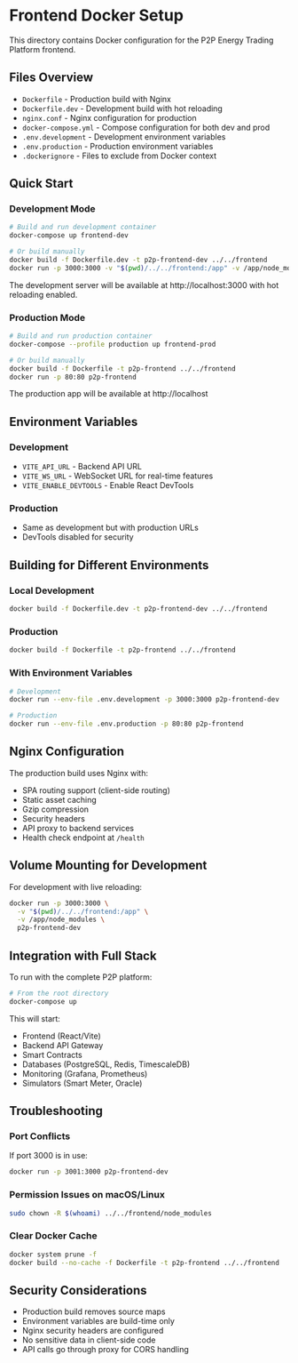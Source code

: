 # Frontend Docker Setup

This directory contains Docker configuration for the P2P Energy Trading Platform frontend.

## Files Overview

- `Dockerfile` - Production build with Nginx
- `Dockerfile.dev` - Development build with hot reloading
- `nginx.conf` - Nginx configuration for production
- `docker-compose.yml` - Compose configuration for both dev and prod
- `.env.development` - Development environment variables
- `.env.production` - Production environment variables
- `.dockerignore` - Files to exclude from Docker context

## Quick Start

### Development Mode

```bash
# Build and run development container
docker-compose up frontend-dev

# Or build manually
docker build -f Dockerfile.dev -t p2p-frontend-dev ../../frontend
docker run -p 3000:3000 -v "$(pwd)/../../frontend:/app" -v /app/node_modules p2p-frontend-dev
```

The development server will be available at http://localhost:3000 with hot reloading enabled.

### Production Mode

```bash
# Build and run production container
docker-compose --profile production up frontend-prod

# Or build manually
docker build -f Dockerfile -t p2p-frontend ../../frontend
docker run -p 80:80 p2p-frontend
```

The production app will be available at http://localhost

## Environment Variables

### Development
- `VITE_API_URL` - Backend API URL
- `VITE_WS_URL` - WebSocket URL for real-time features
- `VITE_ENABLE_DEVTOOLS` - Enable React DevTools

### Production
- Same as development but with production URLs
- DevTools disabled for security

## Building for Different Environments

### Local Development
```bash
docker build -f Dockerfile.dev -t p2p-frontend-dev ../../frontend
```

### Production
```bash
docker build -f Dockerfile -t p2p-frontend ../../frontend
```

### With Environment Variables
```bash
# Development
docker run --env-file .env.development -p 3000:3000 p2p-frontend-dev

# Production
docker run --env-file .env.production -p 80:80 p2p-frontend
```

## Nginx Configuration

The production build uses Nginx with:
- SPA routing support (client-side routing)
- Static asset caching
- Gzip compression
- Security headers
- API proxy to backend services
- Health check endpoint at `/health`

## Volume Mounting for Development

For development with live reloading:
```bash
docker run -p 3000:3000 \
  -v "$(pwd)/../../frontend:/app" \
  -v /app/node_modules \
  p2p-frontend-dev
```

## Integration with Full Stack

To run with the complete P2P platform:
```bash
# From the root directory
docker-compose up
```

This will start:
- Frontend (React/Vite)
- Backend API Gateway
- Smart Contracts
- Databases (PostgreSQL, Redis, TimescaleDB)
- Monitoring (Grafana, Prometheus)
- Simulators (Smart Meter, Oracle)

## Troubleshooting

### Port Conflicts
If port 3000 is in use:
```bash
docker run -p 3001:3000 p2p-frontend-dev
```

### Permission Issues on macOS/Linux
```bash
sudo chown -R $(whoami) ../../frontend/node_modules
```

### Clear Docker Cache
```bash
docker system prune -f
docker build --no-cache -f Dockerfile -t p2p-frontend ../../frontend
```

## Security Considerations

- Production build removes source maps
- Environment variables are build-time only
- Nginx security headers are configured
- No sensitive data in client-side code
- API calls go through proxy for CORS handling
